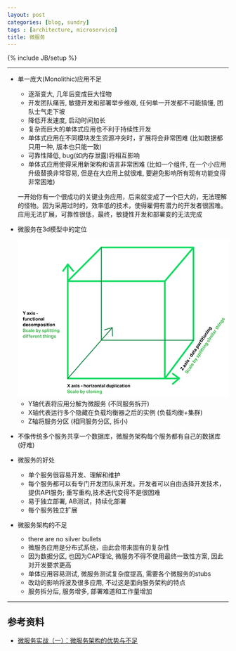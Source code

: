 ```yaml
---
layout: post
categories: [blog, sundry]
tags : [architecture, microservice]
title: 微服务
---
```

{% include JB/setup %}

---

* 单一庞大(Monolithic)应用不足

  * 逐渐变大, 几年后变成巨大怪物
  * 开发团队痛苦, 敏捷开发和部署举步维艰, 任何单一开发都不可能搞懂, 团队士气走下坡
  * 降低开发速度, 启动时间加长
  * 复杂而巨大的单体式应用也不利于持续性开发
  * 单体式应用在不同模块发生资源冲突时，扩展将会非常困难 (比如数据都只用一种, 版本也只能一致)
  * 可靠性降低, bug(如内存泄露)将相互影响
  * 单体式应用使得采用新架构和语言非常困难 (比如一个组件, 在一个小应用升级替换非常容易, 但是在大应用上就很难, 要避免影响所有现有功能变得非常困难)

  一开始你有一个很成功的关键业务应用，后来就变成了一个巨大的，无法理解的怪物。因为采用过时的，效率低的技术，使得雇佣有潜力的开发者很困难。应用无法扩展，可靠性很低，最终，敏捷性开发和部署变的无法完成

* 微服务在3d模型中的定位

  <img src="/assets/images/microservice/3d.png" />

  * Y轴代表将应用分解为微服务 (不同服务拆开)
  * X轴代表运行多个隐藏在负载均衡器之后的实例 (负载均衡+集群)
  * Z轴将服务分区 (相同服务分区, 拆小)

* 不像传统多个服务共享一个数据库，微服务架构每个服务都有自己的数据库 (好难)

* 微服务的好处

  * 单个服务很容易开发、理解和维护
  * 每个服务都可以有专门开发团队来开发。开发者可以自由选择开发技术，提供API服务; 重写重构,技术迭代变得不是很困难
  * 易于独立部署, AB测试，持续化部署
  * 每个服务独立扩展

* 微服务架构的不足

  * there are no silver bullets
  * 微服务应用是分布式系统，由此会带来固有的复杂性
  * 因为数据分区, 也因为CAP理论, 微服务不得不使用最终一致性方案, 因此对开发要求更高
  * 单体应用容易测试, 微服务测试复杂度提高, 需要各个微服务的stubs
  * 改动的影响将波及很多应用, 不过这是面向服务架构的特点
  * 服务拆分后, 服务增多, 部署难道和工作量增加



---

## 参考资料

* [微服务实战（一）：微服务架构的优势与不足](http://dockone.io/article/394)
